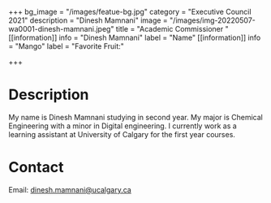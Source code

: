 +++
bg_image = "/images/featue-bg.jpg"
category = "Executive Council 2021"
description = "Dinesh Mamnani"
image = "/images/img-20220507-wa0001-dinesh-mamnani.jpeg"
title = "Academic Commissioner "
[[information]]
info = "Dinesh Mamnani"
label = "Name"
[[information]]
info = "Mango"
label = "Favorite Fruit:"

+++
# Description

My name is Dinesh Mamnani studying in second year. My major is Chemical Engineering with a minor in Digital engineering. I currently work as a learning assistant at University of Calgary for the first year courses.

# Contact

Email: dinesh.mamnani@ucalgary.ca